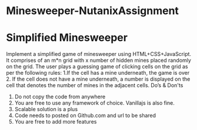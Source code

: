 # Minesweeper-NutanixAssignment
# Simplified Minesweeper
Implement a simplified game of minesweeper using
HTML+CSS+JavaScript. It comprises of an m*n grid with x number
of hidden mines placed randomly on the grid. The user plays a
guessing game of clicking cells on the grid as per the following rules:
1.If the cell has a mine underneath, the game is over
2. If the cell does not have a mine underneath, a number is displayed on the cell
that denotes the number of mines in the adjacent cells.
Do’s & Don'ts
1. Do not copy the code from anywhere
2. You are free to use any framework of choice. Vanillajs is also fine.
3. Scalable solution is a plus
4. Code needs to posted on Github.com and url to be shared
5. You are free to add more features